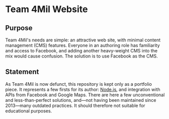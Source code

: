 # Team 4Mil Website

## Purpose

Team 4Mil's needs are simple: an attractive web site, with minimal content management (CMS) features. Everyone in an authoring role has familiarity and access to Facebook, and adding another heavy-weight CMS into the mix would cause confusion. The solution is to use Facebook as the CMS.

## Statement

As Team 4Mil is now defunct, this repository is kept only as a portfolio piece. It represents a few firsts for its author: [Node.js](http://nodejs.org), and integration with APIs from Facebook and Google Maps. There are here a few unconventional and less-than-perfect solutions, and—not having been maintained since 2013—many outdated practices. It should therefore not suitable for educational purposes.
